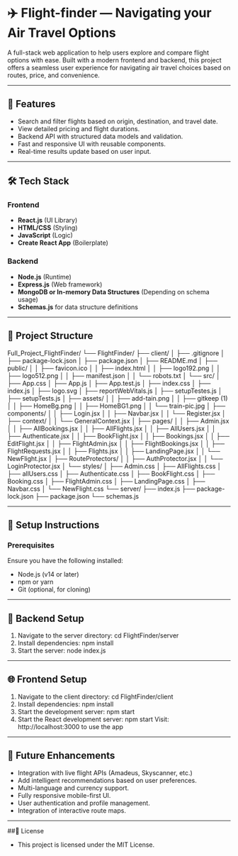 # ✈️ Flight-finder — Navigating your Air Travel Options

A full-stack web application to help users explore and compare flight options with ease. Built with a modern frontend and backend, this project offers a seamless user experience for navigating air travel choices based on routes, price, and convenience.

---

## 🌟 Features

-  Search and filter flights based on origin, destination, and travel date.
-  View detailed pricing and flight durations.
-  Backend API with structured data models and validation.
-  Fast and responsive UI with reusable components.
-  Real-time results update based on user input.

---

## 🛠 Tech Stack

### Frontend
- **React.js** (UI Library)
- **HTML/CSS** (Styling)
- **JavaScript** (Logic)
- **Create React App** (Boilerplate)

### Backend
- **Node.js** (Runtime)
- **Express.js** (Web framework)
- **MongoDB or In-memory Data Structures** (Depending on schema usage)
- **Schemas.js** for data structure definitions

---

## 📁 Project Structure


Full_Project_FlightFinder/
└── FlightFinder/
    ├── client/
    │   ├── .gitignore
    │   ├── package-lock.json
    │   ├── package.json
    │   ├── README.md
    │   ├── public/
    │   │   ├── favicon.ico
    │   │   ├── index.html
    │   │   ├── logo192.png
    │   │   ├── logo512.png
    │   │   ├── manifest.json
    │   │   └── robots.txt
    │   └── src/
    │       ├── App.css
    │       ├── App.js
    │       ├── App.test.js
    │       ├── index.css
    │       ├── index.js
    │       ├── logo.svg
    │       ├── reportWebVitals.js
    │       ├── setupTestes.js
    │       ├── setupTests.js
    │       ├── assets/
    │       │   ├── add-tain.png
    │       │   ├── gitkeep (1)
    │       │   ├── HomeBg.png
    │       │   ├── HomeBG1.png
    │       │   └── train-pic.jpg
    │       ├── components/
    │       │   ├── Login.jsx
    │       │   ├── Navbar.jsx
    │       │   └── Register.jsx
    │       ├── context/
    │       │   └── GeneralContext.jsx
    │       ├── pages/
    │       │   ├── Admin.jsx
    │       │   ├── AllBookings.jsx
    │       │   ├── AllFlights.jsx
    │       │   ├── AllUsers.jsx
    │       │   ├── Authenticate.jsx
    │       │   ├── BookFlight.jsx
    │       │   ├── Bookings.jsx
    │       │   ├── EditFlight.jsx
    │       │   ├── FlightAdmin.jsx
    │       │   ├── FlightBookings.jsx
    │       │   ├── FlightRequests.jsx
    │       │   ├── Flights.jsx
    │       │   ├── LandingPage.jsx
    │       │   └── NewFlight.jsx
    │       ├── RouteProtectors/
    │       │   ├── AuthProtector.jsx
    │       │   └── LoginProtector.jsx
    │       └── styles/
    │           ├── Admin.css
    │           ├── AllFlights.css
    │           ├── allUsers.css
    │           ├── Authenticate.css
    │           ├── BookFlight.css
    │           ├── Booking.css
    │           ├── FlightAdmin.css
    │           ├── LandingPage.css
    │           ├── Navbar.css
    │           └── NewFlight.css
    └── server/
        ├── index.js
        ├── package-lock.json
        ├── package.json
        └── schemas.js




---

## 🚀 Setup Instructions

### Prerequisites

Ensure you have the following installed:

- Node.js (v14 or later)
- npm or yarn
- Git (optional, for cloning)

---

## 🔧 Backend Setup

1. Navigate to the server directory:
   cd FlightFinder/server
2. Install dependencies:
   npm install
3. Start the server:
   node index.js

---
 
## 🌐 Frontend Setup

1. Navigate to the client directory:
   cd FlightFinder/client
2. Install dependencies:
   npm install
3. Start the development server:
   npm start
4. Start the React development server:
   npm start Visit: http://localhost:3000 to use the app

---

## 🔮 Future Enhancements

 - Integration with live flight APIs (Amadeus, Skyscanner, etc.)
 - Add intelligent recommendations based on user preferences.
 - Multi-language and currency support.
 - Fully responsive mobile-first UI.
 - User authentication and profile management.
 - Integration of interactive route maps.

---

##📄 License

- This project is licensed under the MIT License.
